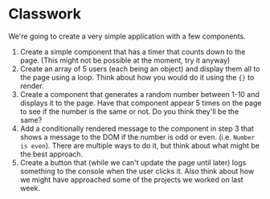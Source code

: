 # Classwork

We're going to create a very simple application with a few components.

1. Create a simple component that has a timer that counts down to the page. (This might not be possible at the moment, try it anyway)
2. Create an array of 5 users (each being an object) and display them all to the page using a loop. Think about how you would do it using the `{}` to render.
3. Create a component that generates a random number between 1-10 and displays it to the page. Have that component appear 5 times on the page to see if the number is the same or not. Do you think they'll be the same?
4. Add a conditionally rendered message to the component in step 3 that shows a message to the DOM if the number is odd or even. (i.e. `Number is even`). There are multiple ways to do it, but think about what might be the best approach.
5. Create a button that (while we can't update the page until later) logs something to the console when the user clicks it. Also think about how we might have approached some of the projects we worked on last week.